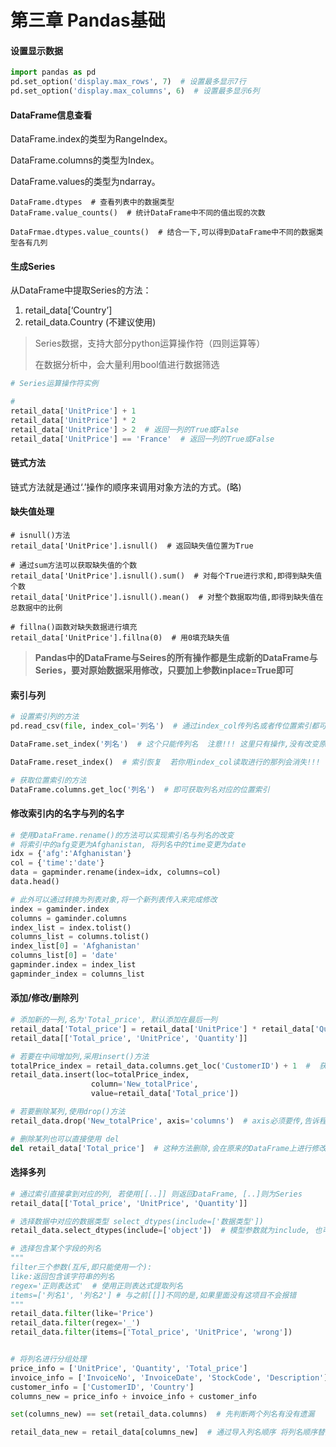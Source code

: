 # 第三章 Pandas基础

#### 设置显示数据

```python
import pandas as pd
pd.set_option('display.max_rows', 7)  # 设置最多显示7行
pd.set_option('display.max_columns', 6)  # 设置最多显示6列
```



#### DataFrame信息查看

DataFrame.index的类型为RangeIndex。

DataFrame.columns的类型为Index。

DataFrame.values的类型为ndarray。

```
DataFrame.dtypes  # 查看列表中的数据类型
DataFrame.value_counts()  # 统计DataFrame中不同的值出现的次数

DataFrmae.dtypes.value_counts()  # 结合一下,可以得到DataFrame中不同的数据类型各有几列
```



#### 生成Series

从DataFrame中提取Series的方法：

1. retail_data[‘Country’]
2. retail_data.Country                                (不建议使用)



> Series数据，支持大部分python运算操作符（四则运算等）
>
> 在数据分析中，会大量利用bool值进行数据筛选

```python
# Series运算操作符实例

# 
retail_data['UnitPrice'] + 1
retail_data['UnitPrice'] * 2
retail_data['UnitPrice'] > 2  # 返回一列的True或False
retail_data['UnitPrice'] == 'France'  # 返回一列的True或False
```



#### 链式方法

链式方法就是通过‘.’操作的顺序来调用对象方法的方式。(略)



#### 缺失值处理

```
# isnull()方法
retail_data['UnitPrice'].isnull()  # 返回缺失值位置为True

# 通过sum方法可以获取缺失值的个数
retail_data['UnitPrice'].isnull().sum()  # 对每个True进行求和,即得到缺失值个数
retail_data['UnitPrice'].isnull().mean()  # 对整个数据取均值,即得到缺失值在总数据中的比例

# fillna()函数对缺失数据进行填充
retail_data['UnitPrice'].fillna(0)  # 用0填充缺失值
```





> **Pandas中的DataFrame与Seires的所有操作都是生成新的DataFrame与Series，要对原始数据采用修改，只要加上参数inplace=True即可**



#### 索引与列

```python
# 设置索引列的方法
pd.read_csv(file, index_col='列名')  # 通过index_col传列名或者传位置索引都可以

DataFrame.set_index('列名')  # 这个只能传列名  注意!!! 这里只有操作,没有改变原始,要考虑inplace或者赋值

DataFrame.reset_index()  # 索引恢复  若你用index_col读取进行的那列会消失!!!

# 获取位置索引的方法
DataFrame.columns.get_loc('列名')  # 即可获取列名对应的位置索引
```

#### 修改索引内的名字与列的名字

```python
# 使用DataFrame.rename()的方法可以实现索引名与列名的改变
# 将索引中的afg变更为Afghanistan, 将列名中的time变更为date
idx = {'afg':'Afghanistan'}
col = {'time':'date'}
data = gapminder.rename(index=idx, columns=col)
data.head()

# 此外可以通过转换为列表对象,将一个新列表传入来完成修改
index = gaminder.index
columns = gaminder.columns
index_list = index.tolist()
columns_list = columns.tolist()
index_list[0] = 'Afghanistan'
columns_list[0] = 'date'
gapminder.index = index_list
gapminder_index = columns_list
```



#### 添加/修改/删除列

```python
# 添加新的一列,名为'Total_price', 默认添加在最后一列
retail_data['Total_price'] = retail_data['UnitPrice'] * retail_data['Quantity']
retail_data[['Total_price', 'UnitPrice', 'Quantity']]

# 若要在中间增加列,采用insert()方法
totalPrice_index = retail_data.columns.get_loc('CustomerID') + 1  #  获取'CustomerID'后面一个位置索引
retail_data.insert(loc=totalPrice_index,
                  column='New_totalPrice',
                  value=retail_data['Total_price'])

# 若要删除某列,使用drop()方法
retail_data.drop('New_totalPrice', axis='columns')  # axis必须要传,告诉程序要删的是行还是列,可以使用位置索引

# 删除某列也可以直接使用 del
del retail_data['Total_price']  # 这种方法删除,会在原来的DataFrame上进行修改
```



#### 选择多列

```python
# 通过索引直接拿到对应的列, 若使用[[..]] 则返回DataFrame, [..]则为Series
retail_data[['Total_price', 'UnitPrice', 'Quantity']]

# 选择数据中对应的数据类型 select_dtypes(include=['数据类型'])
retail_data.select_dtypes(include=['object'])  # 模型参数就为include, 也可以不使用[], 当列表里有多个数据类型,则返回同时满足该数据类型的数据.

# 选择包含某个字段的列名
"""
filter三个参数(互斥,即只能使用一个):
like:返回包含该字符串的列名
regex='正则表达式'  # 使用正则表达式提取列名
items=['列名1', '列名2'] # 与之前[[]]不同的是,如果里面没有这项目不会报错
"""
retail_data.filter(like='Price')
retail_data.filter(regex='_')
retail_data.filter(items=['Total_price', 'UnitPrice', 'wrong'])


# 将列名进行分组处理
price_info = ['UnitPrice', 'Quantity', 'Total_price']
invoice_info = ['InvoiceNo', 'InvoiceDate', 'StockCode', 'Description']
customer_info = ['CustomerID', 'Country']
columns_new = price_info + invoice_info + customer_info

set(columns_new) == set(retail_data.columns)  # 先判断两个列名有没有遗漏

retail_data_new = retail_data[columns_new]  # 通过导入列名顺序 将列名顺序替换为新的DataFrame
```





#### 
